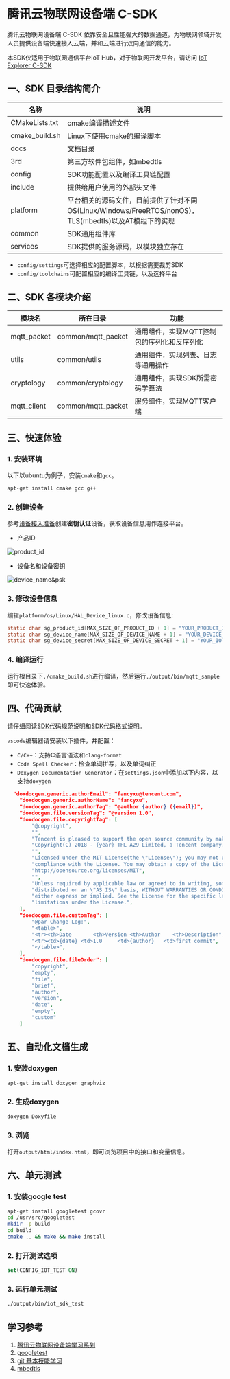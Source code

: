 
# 腾讯云物联网设备端 C-SDK

腾讯云物联网设备端 C-SDK 依靠安全且性能强大的数据通道，为物联网领域开发人员提供设备端快速接入云端，并和云端进行双向通信的能力。

本SDK仅适用于物联网通信平台IoT Hub，对于物联网开发平台，请访问 [IoT Explorer C-SDK](https://github.com/tencentyun/qcloud-iot-explorer-sdk-embedded-c)

## 一、SDK 目录结构简介

| 名称               | 说明 |
| ------------------ | ------------------------------------------------------------ |
| CMakeLists.txt     | cmake编译描述文件 |
| cmake_build.sh     | Linux下使用cmake的编译脚本 |
| docs               | 文档目录 |
| 3rd                | 第三方软件包组件，如mbedtls |
| config             | SDK功能配置以及编译工具链配置 |
| include            | 提供给用户使用的外部头文件 |
| platform           | 平台相关的源码文件，目前提供了针对不同OS(Linux/Windows/FreeRTOS/nonOS)，TLS(mbedtls)以及AT模组下的实现 |
| common             | SDK通用组件库 |
| services           | SDK提供的服务源码，以模块独立存在 |

- `config/settings`可选择相应的配置脚本，以根据需要裁剪SDK
- `config/toolchains`可配置相应的编译工具链，以及选择平台

## 二、SDK 各模块介绍

| 模块名        | 所在目录 | 功能 |
| ------------ | ------   | ------ |
| mqtt_packet  | common/mqtt_packet | 通用组件，实现MQTT控制包的序列化和反序列化 |
| utils        | common/utils | 通用组件，实现列表、日志等通用操作 |
| cryptology   | common/cryptology | 通用组件，实现SDK所需密码学算法 |
| mqtt_client  | common/mqtt_packet | 服务组件，实现MQTT客户端 |

## 三、快速体验

### 1. 安装环境

以下以ubuntu为例子，安装`cmake`和`gcc`。

```bash
apt-get install cmake gcc g++
```

### 2. 创建设备

参考[设备接入准备](https://cloud.tencent.com/document/product/634/14442#null)创建**密钥认证**设备，获取设备信息用作连接平台。

- 产品ID

![product_id](https://main.qcloudimg.com/raw/a746d4e9455f045b5e65ba870f269e7d.png)

- 设备名和设备密钥

![device_name&psk](https://main.qcloudimg.com/raw/e73b71b952fbb84a6d924882547921fa.png)

### 3. 修改设备信息

编辑`platform/os/Linux/HAL_Device_linux.c`，修改设备信息:

```c
static char sg_product_id[MAX_SIZE_OF_PRODUCT_ID + 1] = "YOUR_PRODUCT_ID";
static char sg_device_name[MAX_SIZE_OF_DEVICE_NAME + 1] = "YOUR_DEVICE_NAME";
static char sg_device_secret[MAX_SIZE_OF_DEVICE_SECRET + 1] = "YOUR_IOT_PSK";
```

### 4. 编译运行

运行根目录下`./cmake_build.sh`进行编译，然后运行`./output/bin/mqtt_sample`即可快速体验。

## 四、代码贡献

请仔细阅读[SDK代码规范说明](./docs/SDK代码规范说明.md)和[SDK代码格式说明](./docs/SDK代码格式说明)。

`vscode`编辑器请安装以下插件，并配置：

- `C/C++`：支持C语言语法和`clang-format`
- `Code Spell Checker`：检查单词拼写，以及单词纠正
- `Doxygen Documentation Generator`：在`settings.json`中添加以下内容，以支持`doxygen`

```json
  "doxdocgen.generic.authorEmail": "fancyxu@tencent.com",
    "doxdocgen.generic.authorName": "fancyxu",
    "doxdocgen.generic.authorTag": "@author {author} ({email})",
    "doxdocgen.file.versionTag": "@version 1.0",
    "doxdocgen.file.copyrightTag": [
        "@copyright",
        "",
        "Tencent is pleased to support the open source community by making IoT Hub available.",
        "Copyright(C) 2018 - {year} THL A29 Limited, a Tencent company.All rights reserved.",
        "",
        "Licensed under the MIT License(the \"License\"); you may not use this file except in",
        "compliance with the License. You may obtain a copy of the License at",
        "http://opensource.org/licenses/MIT",
        "",
        "Unless required by applicable law or agreed to in writing, software distributed under the License is",
        "distributed on an \"AS IS\" basis, WITHOUT WARRANTIES OR CONDITIONS OF ANY KIND,",
        "either express or implied. See the License for the specific language governing permissions and",
        "limitations under the License.",
    ],
    "doxdocgen.file.customTag": [
        "@par Change Log:",
        "<table>",
        "<tr><th>Date       <th>Version <th>Author    <th>Description",
        "<tr><td>{date} <td>1.0     <td>{author}   <td>first commit",
        "</table>",
    ],
    "doxdocgen.file.fileOrder": [
        "copyright",
        "empty",
        "file",
        "brief",
        "author",
        "version",
        "date",
        "empty",
        "custom"
    ]
```

## 五、自动化文档生成

### 1. 安装doxygen

```bash
apt-get install doxygen graphviz
```

### 2. 生成doxygen

```bash
doxygen Doxyfile
```

### 3. 浏览

打开`output/html/index.html`，即可浏览项目中的接口和变量信息。

## 六、单元测试

### 1. 安装google test

```bash
apt-get install googletest gcovr
cd /usr/src/googletest
mkdir -p build
cd build
cmake .. && make && make install
```

### 2. 打开测试选项

```cmake
set(CONFIG_IOT_TEST ON)
```

### 3. 运行单元测试

```bash
./output/bin/iot_sdk_test
```

## 学习参考

1. [腾讯云物联网设备端学习系列](https://cloud.tencent.com/developer/article/1789776)
2. [googletest](https://github.com/google/googletest)
3. [git 基本技能学习](https://github.com/xyfancy/GitBasicSkills)
4. [mbedtls](https://github.com/ARMmbed/mbedtls)
